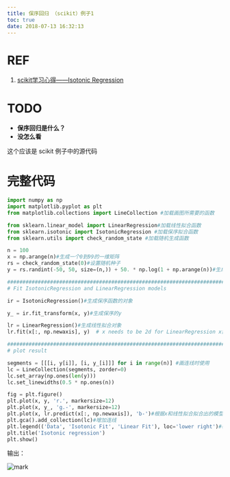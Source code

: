 ```yaml
---
title: 保序回归 （scikit）例子1
toc: true
date: 2018-07-13 16:32:13
---
```






# REF

1. [scikit学习心得——Isotonic Regression](https://blog.csdn.net/qq_14905099/article/details/49908089)




# TODO

* **保序回归是什么？**
* **没怎么看**




这个应该是 scikit 例子中的源代码




# 完整代码



```python
import numpy as np
import matplotlib.pyplot as plt
from matplotlib.collections import LineCollection #加载画图所需要的函数

from sklearn.linear_model import LinearRegression#加载线性拟合函数
from sklearn.isotonic import IsotonicRegression #加载保序拟合函数
from sklearn.utils import check_random_state #加载随机生成函数

n = 100
x = np.arange(n)#生成一个0到99的一维矩阵
rs = check_random_state(0)#设置随机种子
y = rs.randint(-50, 50, size=(n,)) + 50. * np.log(1 + np.arange(n))#生成一个随机数加上对数函数的一维矩阵

###############################################################################
# Fit IsotonicRegression and LinearRegression models

ir = IsotonicRegression()#生成保序函数的对象

y_ = ir.fit_transform(x, y)#生成保序的y

lr = LinearRegression()#生成线性拟合对象
lr.fit(x[:, np.newaxis], y)  # x needs to be 2d for LinearRegression x需要二维的，生成拟合成功的模型

###############################################################################
# plot result

segments = [[[i, y[i]], [i, y_[i]]] for i in range(n)] #画连线时使用
lc = LineCollection(segments, zorder=0)
lc.set_array(np.ones(len(y)))
lc.set_linewidths(0.5 * np.ones(n))

fig = plt.figure()
plt.plot(x, y, 'r.', markersize=12)
plt.plot(x, y_, 'g.-', markersize=12)
plt.plot(x, lr.predict(x[:, np.newaxis]), 'b-')#根据x和线性拟合拟合出的模型画出图
plt.gca().add_collection(lc)#增加连线
plt.legend(('Data', 'Isotonic Fit', 'Linear Fit'), loc='lower right')#标签
plt.title('Isotonic regression')
plt.show()
```


输出：


![mark](http://pacdb2bfr.bkt.clouddn.com/blog/image/180713/6HJ7Jf0glJ.png?imageslim)
